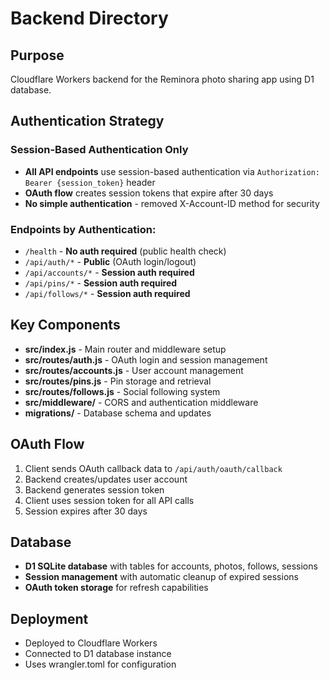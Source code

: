 # Backend Directory

## Purpose
Cloudflare Workers backend for the Reminora photo sharing app using D1 database.

## Authentication Strategy

### Session-Based Authentication Only
- **All API endpoints** use session-based authentication via `Authorization: Bearer {session_token}` header
- **OAuth flow** creates session tokens that expire after 30 days
- **No simple authentication** - removed X-Account-ID method for security

### Endpoints by Authentication:
- `/health` - **No auth required** (public health check)
- `/api/auth/*` - **Public** (OAuth login/logout)
- `/api/accounts/*` - **Session auth required**
- `/api/pins/*` - **Session auth required** 
- `/api/follows/*` - **Session auth required**

## Key Components
- **src/index.js** - Main router and middleware setup
- **src/routes/auth.js** - OAuth login and session management
- **src/routes/accounts.js** - User account management
- **src/routes/pins.js** - Pin storage and retrieval
- **src/routes/follows.js** - Social following system
- **src/middleware/** - CORS and authentication middleware
- **migrations/** - Database schema and updates

## OAuth Flow
1. Client sends OAuth callback data to `/api/auth/oauth/callback`
2. Backend creates/updates user account
3. Backend generates session token
4. Client uses session token for all API calls
5. Session expires after 30 days

## Database
- **D1 SQLite database** with tables for accounts, photos, follows, sessions
- **Session management** with automatic cleanup of expired sessions
- **OAuth token storage** for refresh capabilities

## Deployment
- Deployed to Cloudflare Workers
- Connected to D1 database instance
- Uses wrangler.toml for configuration